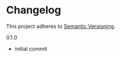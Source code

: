 # Changelog

This project adheres to [Semantic Versioning](https://semver.org/spec/v2.0.0.html).

0.1.0

- initial commit


<!--
Added: for new features.
Changed: for changes in existing functionality.
Deprecated: for soon-to-be removed features.
Removed: for now removed features.
Fixed: for any bug fixes.
Security: in case of vulnerabilities.
-->